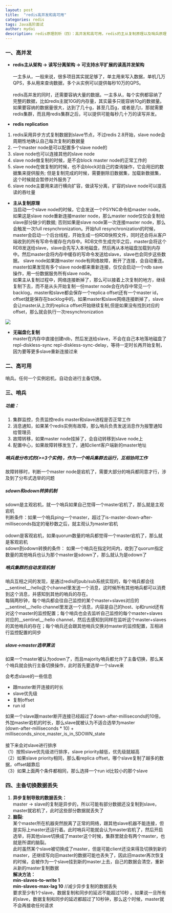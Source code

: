 ```yaml
---
layout: post
title:  "redis高并发和高可用"
categories: redis
tags: Java高阶面试
author: mydai
description: redis原理剖析（四）：高并发和高可用，redis的主从复制原理以及哨兵原理的介绍
---
```


### 一、高并发
- **redis主从架构 -> 读写分离架构 -> 可支持水平扩展的读高并发架构** <br/><br/>
一主多从，一般来说，很多项目其实就足够了，单主用来写入数据，单机几万QPS，多从用来查询数据，多个从实例可以提供每秒10万的QPS。<br/><br/>
redis高并发的同时，还需要容纳大量的数据。一主多从，每个实例都容纳了完整的数据，比如redis主就10G的内存量，其实最多只能容纳10g的数据量。如果要容纳的数据量很大，达到了几十g，甚至几百g，或者是几t，那就需要redis集群，而且用redis集群之后，可以提供可能每秒几十万的读写并发。

- **redis replication** <br/>
1. redis采用异步方式复制数据到slave节点，不过redis 2.8开始，slave node会周期性地确认自己每次复制的数据量<br/>
2. 一个master node是可以配置多个slave node的<br/>
3. slave node也可以连接其他的slave node<br/>
4. slave node做复制的时候，是不会block master node的正常工作的<br/>
5. slave node在做复制的时候，也不会block对自己的查询操作，它会用旧的数据集来提供服务; 但是复制完成的时候，需要删除旧数据集，加载新数据集，这个时候就会暂停对外服务了<br/>
6. slave node主要用来进行横向扩容，做读写分离，扩容的slave
node可以提高读的吞吐量<br/>

- **主从复制原理**<br/>
当启动一个slave node的时候，它会发送一个PSYNC命令给master node。如果这是slave node重新连接master node，那么master node仅仅会复制给slave部分缺少的数据; 否则如果是slave node第一次连接master node，那么会触发一次full resynchronization。开始full resynchronization的时候，master会启动一个后台线程，开始生成一份RDB快照文件，同时还会将从客户端收到的所有写命令缓存在内存中。RDB文件生成完毕之后，master会将这个RDB发送给slave，slave会先写入本地磁盘，然后再从本地磁盘加载到内存中。然后master会将内存中缓存的写命令发送给slave，slave也会同步这些数据。
slave node如果跟master node有网络故障，断开了连接，会自动重连。master如果发现有多个slave node都来重新连接，仅仅会启动一个rdb save操作，用一份数据服务所有slave node。<br/>
如果主从复制过程中，网络连接断掉了，那么可以接着上次复制的地方，继续复制下去，而不是从头开始复制一份master node会在内存中常见一个backlog，master和slave都会保存一个replica offset还有一个master id，offset就是保存在backlog中的。如果master和slave网络连接断掉了，slave会让master从上次的replica offset开始继续复制,但是如果没有找到对应的offset，那么就会执行一次resynchronization


<html>
<img src="{{ site.baseurl}}/assets/images/post_imgs/redis主从复制的原理.png"  />
</html>


- **无磁盘化复制**<br/>
master在内存中直接创建rdb，然后发送给slave，不会在自己本地落地磁盘了
repl-diskless-sync
repl-diskless-sync-delay，等待一定时长再开始复制，因为要等更多slave重新连接过来


### 二、高可用
哨兵。任何一个实例宕机，自动会进行主备切换。

### 三、哨兵
##### 功能：
1. 集群监控，负责监控redis master和slave进程是否正常工作
2. 消息通知，如果某个redis实例有故障，那么哨兵负责发送消息作为报警通知给管理员
3. 故障转移，如果master node挂掉了，会自动转移到slave node上
4. 配置中心，如果故障转移发生了，通知client客户端新的master地址

##### 哨兵是分布式的(>=3个实例)，作为一个哨兵集群去运行，互相协同工作
故障转移时，判断一个master node是宕机了，需要大部分的哨兵都同意才行，涉及到了分布式选举的问题 <br/>

##### sdown和odown转换机制
sdown是主观宕机，就一个哨兵如果自己觉得一个master宕机了，那么就是主观宕机<br/>
判断条件：如果一个哨兵ping一个master，超过了is-master-down-after-milliseconds指定的毫秒数之后，就主观认为master宕机<br/><br/>
odown是客观宕机，如果quorum数量的哨兵都觉得一个master宕机了，那么就是客观宕机<br/>
sdown到odown转换的条件：
如果一个哨兵在指定时间内，收到了quorum指定数量的其他哨兵也认为那个master是sdown了，那么就认为是odown了

##### 哨兵集群的自动发现机制
哨兵互相之间的发现，是通过redis的pub/sub系统实现的，每个哨兵都会往__sentinel__:hello这个channel里发送一个消息，这时候所有其他哨兵都可以消费到这个消息，并感知到其他的哨兵的存在。<br/>
每隔两秒钟，每个哨兵都会往自己监控的某个master+slaves对应的__sentinel__:hello channel里发送一个消息，内容是自己的host、ip和runid还有对这个master的监控配置；每个哨兵也会去监听自己监控的每个master+slaves对应的__sentinel__:hello channel，然后去感知到同样在监听这个master+slaves的其他哨兵的存在；每个哨兵还会跟其他哨兵交换对master的监控配置，互相进行监控配置的同步

##### slave->master选举算法
如果一个master被认为odown了，而且majority哨兵都允许了主备切换，那么某个哨兵就会执行主备切换操作，此时首先要选举一个slave来

会考虑slave的一些信息
- 跟master断开连接的时长
- slave优先级
- 复制offset
- run id

如果一个slave跟master断开连接已经超过了down-after-milliseconds的10倍，外加master宕机的时长，那么slave就被认为不适合选举为master<br/>
(down-after-milliseconds * 10) + milliseconds_since_master_is_in_SDOWN_state 
<br/><br/>
接下来会对slave进行排序<br/>
（1）按照slave优先级进行排序，slave priority越低，优先级就越高<br/>
（2）如果slave priority相同，那么看replica offset，哪个slave复制了越多的数据，offset越靠后<br/>
（3）如果上面两个条件都相同，那么选择一个run id比较小的那个slave<br/>



### 四、主备切换数据丢失
1. **异步复制导致的数据丢失：** <br/>
master -> slave的复制是异步的，所以可能有部分数据还没复制到slave，master就宕机了，此时这些部分数据就丢失了
2. **脑裂:** <br/>
某个master所在机器突然脱离了正常的网络，跟其他slave机器不能连接，但是实际上master还运行着。此时哨兵可能就会认为master宕机了，然后开启选举，将其他slave切换成了master这个时候，集群里就会有两个master，也就是所谓的脑裂。<br/>
此时虽然某个slave被切换成了master，但是可能client还没来得及切换到新的master，还继续写向旧master的数据可能也丢失了，因此旧master再次恢复的时候，会被作为一个slave挂到新的master上去，自己的数据会清空，重新从新的master复制数据<br/>
**解决方法：**<br/>
**min-slaves-to-write 1**  <br/>
**min-slaves-max-lag 10**     //减少异步复制的数据丢失<br/> 
要求至少有1个slave，数据复制和同步的延迟不能超过10秒 。如果说一旦所有的slave，数据复制和同步的延迟都超过了10秒钟，那么这个时候，master就不会再接收任何请求<br/>



